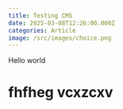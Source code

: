 ```yaml
---
title: Testing CMS
date: 2025-03-08T12:26:00.000Z
categories: Article
image: /src/images/choice.png
---
```

Hello world

# fhfheg  vcxzcxv

![]()
